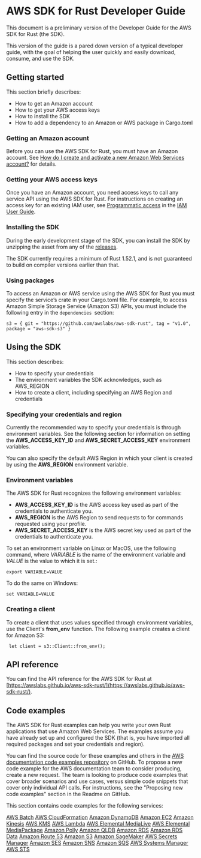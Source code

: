 # AWS SDK for Rust Developer Guide

This document is a preliminary version of the Developer Guide for the AWS SDK for Rust (the SDK).

This version of the guide is a pared down version of a typical developer guide, with the goal of helping the user quickly and easily download, consume, and use the SDK.

## Getting started 

This section briefly describes:

* How to get an Amazon account
* How to get your AWS access keys
* How to install the SDK
* How to add a dependency to an Amazon or AWS package in Cargo.toml

### Getting an Amazon account

Before you can use the AWS SDK for Rust, you must have an Amazon account. See [How do I create and activate a new Amazon Web Services account?](https://aws.amazon.com/premiumsupport/knowledge-center/create-and-activate-aws-account) for details.

### Getting your AWS access keys

Once you have an Amazon account, you need access keys to call any service API using the AWS SDK for Rust. 
For instructions on creating an access key for an existing IAM user, see [Programmatic access](https://docs.aws.amazon.com/general/latest/gr/aws-sec-cred-types.html#access-keys-and-secret-access-keys) in the [IAM User Guide](https://docs.aws.amazon.com/IAM/latest/UserGuide/).

### Installing the SDK

During the early development stage of the SDK, you can install the SDK by unzipping the asset from any of the [releases](https://github.com/awslabs/aws-sdk-rust/releases).

The SDK currently requires a minimum of Rust 1.52.1, and is not guaranteed to build on compiler versions earlier than that. 

### Using packages

To access an Amazon or AWS service using the AWS SDK for Rust you must specify the service’s crate in your Cargo.toml file. 
For example, to access Amazon Simple Storage Service (Amazon S3) APIs, you must include the following entry in the `dependencies `section:

```
s3 = { git = "https://github.com/awslabs/aws-sdk-rust", tag = "v1.0", package = "aws-sdk-s3" }
```

## Using the SDK 

This section describes:

* How to specify your credentials
* The environment variables the SDK acknowledges, such as AWS_REGION
* How to create a client, including specifying an AWS Region and credentials

### Specifying your credentials and region

Currently the recommended way to specify your credentials is through environment variables. See the following section for information on setting the __AWS_ACCESS_KEY_ID__ and __AWS_SECRET_ACCESS_KEY__ environment variables.

You can also specify the default AWS Region in which your client is created by using the __AWS_REGION__ environment variable. 

### Environment variables

The AWS SDK for Rust recognizes the following environment variables:

- __AWS_ACCESS_KEY_ID__ is the AWS access key used as part of the credentials to authenticate you.
- __AWS_REGION__ is the AWS Region to send requests to for commands requested using your profile.
- __AWS_SECRET_ACCESS_KEY__ is the AWS secret key used as part of the credentials to authenticate you.

To set an environment variable on Linux or MacOS, use the following command, where _VARIABLE_ is the name of the environment variable and _VALUE_ is the value to which it is set.:

```
export VARIABLE=VALUE
```

To do the same on Windows:

```
set VARIABLE=VALUE
```

### Creating a client

To create a client that uses values specified through environment variables, use the Client's __from_env__ function. 
The following example creates a client for Amazon S3:

```
 let client = s3::Client::from_env();
```

## API reference

You can find the API reference for the AWS SDK for Rust at [https://awslabs.github.io/aws-sdk-rust/](https://awslabs.github.io/aws-sdk-rust/).

## Code examples 

The AWS SDK for Rust examples can help you write your own Rust applications that use Amazon Web Services. The examples assume you have already set up and configured the SDK (that is, you have imported all required packages and set your credentials and region).

You can find the source code for these examples and others in the [AWS documentation code examples repository](https://github.com/awsdocs/aws-doc-sdk-examples) on GitHub. To propose a new code example for the AWS documentation team to consider producing, create a new request. The team is looking to produce code examples that cover broader scenarios and use cases, versus simple code snippets that cover only individual API calls. For instructions, see the "Proposing new code examples" section in the Readme on GitHub.

This section contains code examples for the following services:

[AWS Batch](sdk/examples/batch)
[AWS CloudFormation](sdk/examples/cloudformation)
[Amazon DynamoDB](sdk/examples/dynamodb)
[Amazon EC2](sdk/examples/ec2)
[Amazon Kinesis](sdk/examples/kinesis)
[AWS KMS](sdk/examples/kms)
[AWS Lambda](sdk/examples/lambda)
[AWS Elemental MediaLive](sdk/examples/medialive)
[AWS Elemental MediaPackage](sdk/examples/mediapackage)
[Amazon Polly](sdk/examples/polly)
[Amazon QLDB](sdk/examples/qldb)
[Amazon RDS](sdk/examples/rds)
[Amazon RDS Data](sdk/examples/rdsdata)
[Amazon Route 53](sdk/examples/route53)
[Amazon S3](sdk/examples/s3)
[Amazon SageMaker](sdk/examples/sagemaker)
[AWS Secrets Manager](sdk/examples/secretsmanager)
[Amazon SES](sdk/examples/ses)
[Amazon SNS](sdk/examples/sns)
[Amazon SQS](sdk/examples/sqs)
[AWS Systems Manager](sdk/examples/ssm)
[AWS STS](sdk/examples/sts)
